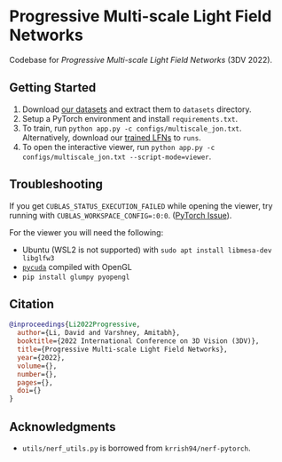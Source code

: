 # Progressive Multi-scale Light Field Networks

Codebase for _Progressive Multi-scale Light Field Networks_ (3DV 2022).

## Getting Started

1. Download [our datasets](https://drive.google.com/drive/folders/16rtVRySPl5mujoEaowMoU2b71btljUPz?usp=sharing) and extract them to `datasets` directory.
2. Setup a PyTorch environment and install `requirements.txt`.
3. To train, run `python app.py -c configs/multiscale_jon.txt`. \
   Alternatively, download our [trained LFNs](https://drive.google.com/drive/folders/16rtVRySPl5mujoEaowMoU2b71btljUPz?usp=sharing) to `runs`.
4. To open the interactive viewer, run `python app.py -c configs/multiscale_jon.txt --script-mode=viewer`.

## Troubleshooting
If you get `CUBLAS_STATUS_EXECUTION_FAILED` while opening the viewer, try running with `CUBLAS_WORKSPACE_CONFIG=:0:0`. ([PyTorch Issue](https://github.com/pytorch/pytorch/issues/54975)).

For the viewer you will need the following:
* Ubuntu (WSL2 is not supported) with `sudo apt install libmesa-dev libglfw3`
* [`pycuda`](https://documen.tician.de/pycuda/) compiled with OpenGL
* `pip install glumpy pyopengl`


## Citation

```bibtex
@inproceedings{Li2022Progressive,
  author={Li, David and Varshney, Amitabh},
  booktitle={2022 International Conference on 3D Vision (3DV)},
  title={Progressive Multi-scale Light Field Networks},
  year={2022},
  volume={},
  number={},
  pages={},
  doi={}
}
```

## Acknowledgments

- `utils/nerf_utils.py` is borrowed from `krrish94/nerf-pytorch`.
